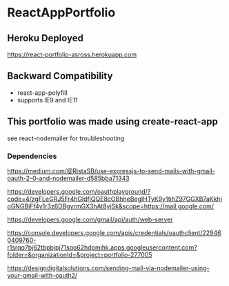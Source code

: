 # ReactAppPortfolio

## Heroku Deployed
https://react-portfolio-asross.herokuapp.com

## Backward Compatibility
- react-app-polyfill
- supports IE9 and IE11

## This portfolio was made using create-react-app
see react-nodemailer for troubleshooting

### Dependencies
https://medium.com/@RistaSB/use-expressjs-to-send-mails-with-gmail-oauth-2-0-and-nodemailer-d585bba71343

https://developers.google.com/oauthplayground/?code=4/zgFLeGRJ5Fr4hGldfjQQE8cOBhheBegIHTyK9y1tihZ97GGXB7aKkhjoGNGBiFf4y1r3z6DBgyrmGX3hAt8yjSk&scope=https://mail.google.com/

https://developers.google.com/gmail/api/auth/web-server

https://console.developers.google.com/apis/credentials/oauthclient/229460409760-r1srqq7bj62tbpbjpj71sqo62hdpmihk.apps.googleusercontent.com?folder=&organizationId=&project=portfolio-277005

https://designdigitalsolutions.com/sending-mail-via-nodemailer-using-your-gmail-with-oauth2/